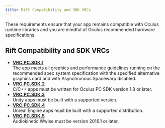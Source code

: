 ```yaml
---
title: Rift Compatibility and SDK VRCs
---
```


These requirements ensure that your app remains compatible with Oculus runtime libraries and you are mindful of Oculus recommended hardware specifications.

## Rift Compatibility and SDK VRCs

* **[VRC.PC.SDK.1](/distribute/latest/concepts/vrc-pc-sdk-1/)**  
The app meets all graphics and performance guidelines running on the recommended spec system specification with the specified alternative graphics card and with Asynchronous Spacewarp disabled.
* **[VRC.PC.SDK.2](/distribute/latest/concepts/vrc-pc-sdk-2/)**  
C/C++ apps must be written for Oculus PC SDK version 1.8 or later.
* **[VRC.PC.SDK.3](/distribute/latest/concepts/vrc-pc-sdk-3/)**  
Unity apps must be built with a supported version.
* **[VRC.PC.SDK.4](/distribute/latest/concepts/vrc-pc-sdk-4/)**  
Unreal Engine apps must be built with a supported distribution.
* **[VRC.PC.SDK.5](/distribute/latest/concepts/vrc-pc-sdk-5/)**  
Audiokinetic Wwise must be version 2016.1 or later.

